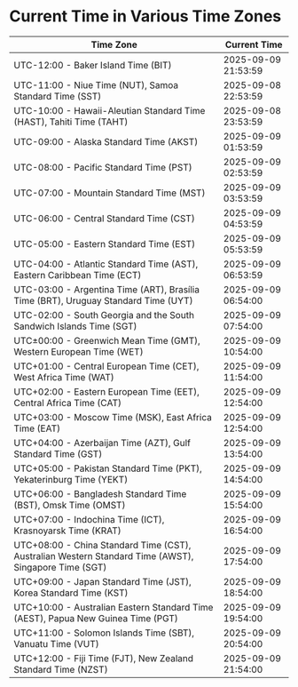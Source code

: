 # Current Time in Various Time Zones

| Time Zone | Current Time |
|-----------|--------------|
| UTC-12:00 - Baker Island Time (BIT) | 2025-09-09 21:53:59 |
| UTC-11:00 - Niue Time (NUT), Samoa Standard Time (SST) | 2025-09-08 22:53:59 |
| UTC-10:00 - Hawaii-Aleutian Standard Time (HAST), Tahiti Time (TAHT) | 2025-09-08 23:53:59 |
| UTC-09:00 - Alaska Standard Time (AKST) | 2025-09-09 01:53:59 |
| UTC-08:00 - Pacific Standard Time (PST) | 2025-09-09 02:53:59 |
| UTC-07:00 - Mountain Standard Time (MST) | 2025-09-09 03:53:59 |
| UTC-06:00 - Central Standard Time (CST) | 2025-09-09 04:53:59 |
| UTC-05:00 - Eastern Standard Time (EST) | 2025-09-09 05:53:59 |
| UTC-04:00 - Atlantic Standard Time (AST), Eastern Caribbean Time (ECT) | 2025-09-09 06:53:59 |
| UTC-03:00 - Argentina Time (ART), Brasília Time (BRT), Uruguay Standard Time (UYT) | 2025-09-09 06:54:00 |
| UTC-02:00 - South Georgia and the South Sandwich Islands Time (SGT) | 2025-09-09 07:54:00 |
| UTC±00:00 - Greenwich Mean Time (GMT), Western European Time (WET) | 2025-09-09 10:54:00 |
| UTC+01:00 - Central European Time (CET), West Africa Time (WAT) | 2025-09-09 11:54:00 |
| UTC+02:00 - Eastern European Time (EET), Central Africa Time (CAT) | 2025-09-09 12:54:00 |
| UTC+03:00 - Moscow Time (MSK), East Africa Time (EAT) | 2025-09-09 12:54:00 |
| UTC+04:00 - Azerbaijan Time (AZT), Gulf Standard Time (GST) | 2025-09-09 13:54:00 |
| UTC+05:00 - Pakistan Standard Time (PKT), Yekaterinburg Time (YEKT) | 2025-09-09 14:54:00 |
| UTC+06:00 - Bangladesh Standard Time (BST), Omsk Time (OMST) | 2025-09-09 15:54:00 |
| UTC+07:00 - Indochina Time (ICT), Krasnoyarsk Time (KRAT) | 2025-09-09 16:54:00 |
| UTC+08:00 - China Standard Time (CST), Australian Western Standard Time (AWST), Singapore Time (SGT) | 2025-09-09 17:54:00 |
| UTC+09:00 - Japan Standard Time (JST), Korea Standard Time (KST) | 2025-09-09 18:54:00 |
| UTC+10:00 - Australian Eastern Standard Time (AEST), Papua New Guinea Time (PGT) | 2025-09-09 19:54:00 |
| UTC+11:00 - Solomon Islands Time (SBT), Vanuatu Time (VUT) | 2025-09-09 20:54:00 |
| UTC+12:00 - Fiji Time (FJT), New Zealand Standard Time (NZST) | 2025-09-09 21:54:00 |
